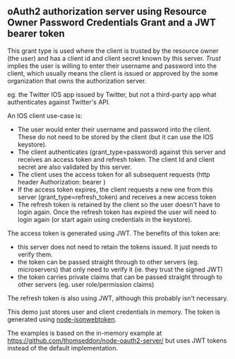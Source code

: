 oAuth2 authorization server using Resource Owner Password Credentials Grant and a JWT bearer token
-----------------------------------------------------------------------------------------

This grant type is used where the client is trusted by the resource owner (the user) and has a client id and 
client secret known by this server.  *Trust* implies the user is willing to enter their username and password into the client, which 
usually means the client is issued or approved by the some organization that owns the authorization server.

eg. the Twitter IOS app issued by Twitter, but not a third-party app what authenticates against Twitter's API.

An IOS client use-case is:
* The user would enter their username and password into the client. These do not need to be stored by the client (but it can use the IOS keystore).
* The client authenticates (grant_type=password) against this server and receives an access token and refresh token. The
 client Id and client secret are also validated by this server.
* The client uses the access token for all subsequent requests (http header Authorization: bearer <token>)
* If the access token expires, the client requests a new one from this server (grant_type=refresh_token)
 and receives a new access token 
* The refresh token is retained by the client so the user doesn't have to login again. 
Once the refresh token has expired the user will need to login again (or start again using credentials in the keystore).

The access token is generated using JWT. The benefits of this token are:
* this server does not need to retain the tokens issued. It just needs to verify them.
* the token can be passed straight through to other servers (eg. microservers) that only need to verify it (ie. they trust the signed JWT)
* the token carries private claims that can be passed straight through to other servers (eg. user role/permission claims)
 
The refresh token is also using JWT, although this probably isn't necessary.
 
 
This demo just stores user and client credentials in memory.
The token is generated using [node-jsonwebtoken](https://github.com/auth0/node-jsonwebtoken).

The examples is based on the in-memory example at https://github.com/thomseddon/node-oauth2-server/ but uses JWT tokens instead of the default implementation.


